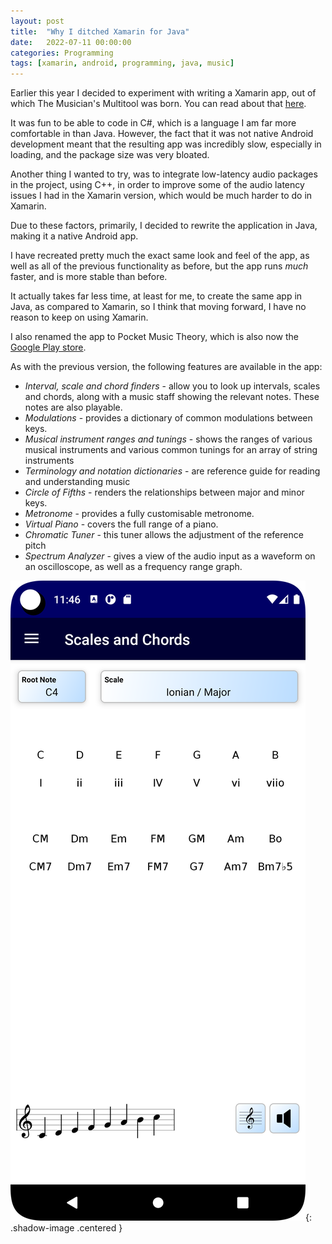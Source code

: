 ```yaml
---
layout: post
title:  "Why I ditched Xamarin for Java"
date:   2022-07-11 00:00:00
categories: Programming
tags: [xamarin, android, programming, java, music]
---
```


Earlier this year I decided to experiment with writing a Xamarin app, out of which The Musician's Multitool was born. You can read about that [here](https://sjmeunier.github.io/programming/2022/02/17/my-first-xamarin-project-the-musicians-multitool.html).

It was fun to be able to code in C#, which is a language I am far more comfortable in than Java. However, the fact that it was not native Android development meant that the resulting app was incredibly slow, especially in loading, and the package size was very bloated.

Another thing I wanted to try, was to integrate low-latency audio packages in the project, using C++, in order to improve some of the audio latency issues I had in the Xamarin version, which would be much harder to do in Xamarin.

Due to these factors, primarily, I decided to rewrite the application in Java, making it a native Android app.

I have recreated pretty much the exact same look and feel of the app, as well as all of the previous functionality as before, but the app runs _much_ faster, and is more stable than before.

It actually takes far less time, at least for me, to create the same app in Java, as compared to Xamarin, so I think that moving forward, I have no reason to keep on using Xamarin.

I also renamed the app to Pocket Music Theory, which is also now the [Google Play store](https://play.google.com/store/apps/details?id=com.magnaursa.pocketmusictheory).

<!--more-->

As with the previous version, the following features are available in the app:
* _Interval, scale and chord finders_ - allow you to look up intervals, scales and chords, along with a music staff showing the relevant notes. These notes are also playable.
* _Modulations_ - provides a dictionary of common modulations between keys.
* _Musical instrument ranges and tunings_ - shows the ranges of various musical instruments and various common tunings for an array of string instruments
* _Terminology and notation dictionaries_ - are reference guide for reading and understanding music
* _Circle of Fifths_ - renders the relationships between major and minor keys.
* _Metronome_ - provides a fully customisable metronome.
* _Virtual Piano_ - covers the full range of a piano.
* _Chromatic Tuner_ - this tuner allows the adjustment of the reference pitch
* _Spectrum Analyzer_ - gives a view of the audio input as a waveform on an oscilloscope, as well as a frequency range graph.

![Pocket Music Theory](/assets/images/blog/pocket-music-theory.png){: .shadow-image .centered }


